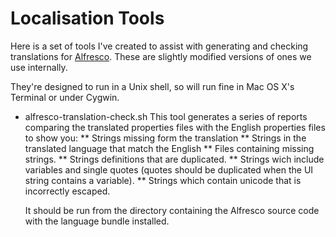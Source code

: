 Localisation Tools
==================

Here is a set of tools I've created to assist with generating and checking translations for [Alfresco](http://www.alfresco.com). These are slightly modified versions of ones we use internally.

They're designed to run in a Unix shell, so will run fine in Mac OS X's Terminal or under Cygwin.

* alfresco-translation-check.sh
    This tool generates a series of reports comparing the translated properties files with the English properties files to show you: 
    ** Strings missing form the translation
    ** Strings in the translated language that match the English
    ** Files containing missing strings.
    ** Strings definitions that are duplicated.
    ** Strings wich include variables and single quotes (quotes should be duplicated when the UI string contains a variable).
    ** Strings which contain unicode that is incorrectly escaped.

    It should be run from the directory containing the Alfresco source code with the language bundle installed.
